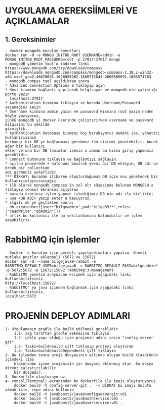 # UYGULAMA GEREKSİİMLERİ VE AÇIKLAMALAR

## 1. Gereksinimler

    - docker mongodb kurulum komutları
    docker run -d -e MONGO_INITDB_ROOT_USERNAME=admin -e MONGO_INITDB_ROOT_PASSWORD=root -p 27017:27017 mongo
    - mongoDB yönetim tool'u indirme linki
    https://www.mongodb.com/try/download/compass
    https://downloads.mongodb.com/compass/mongodb-compass-1.38.2-win32-x64.exe?_ga=2.46670631.1628980262.1688715643-2060589691.1686571783
    - mongodb compas tool açıldıktan sonra 
    * Advanced Connection Options a tıklayıp açın
    * Host kısmına bağlantı yapılacak bilgisayar ve mongodb nin çalıştığı portu yazın
      localhost:27017
    * Authentication kısmına tıklayın ve burada Username/Password seçeneğini seçin
    * Username kısmına admin yazın ve password kısmına root yazın neden böyle yazıyoruz,
    çünkü mongodb yi docker üzerinde çalıştırırken username ve password bilgisini bu şekilde
    girmiştik.
    * Authentication Database kısmını boş bırakıyoruz nedeni ise, yönetici kullanıcısının
    herhangi bir DB ye bağlanması gerekmez tüm sistemi yönetebilir. Ancak eğer bir kullanıcı
    ekler ve ona bir DB tanımlar iseniz o zaman bu kısma giriş yapmanız gereklidir.
    * Connect butonuna tıklayın ve bağlantıyı sağlayın.
    * açılan pencerede + butonuna basarak yeeni bir DB ekleyin, DB adı ve örnek bir collection
    adı girmeniz yeterlidir.
    *** DİKKAT: buradan itibaren oluşturduğumuz DB için onu yönetecek bir kullanıcıoluşturaccağız.
    * ilk olarak mongodb compass in sol alt köşesinde bulunan MONGOSH a tıklayıp consol ekranını açıyoruz
    * burada üzerinse işlem yapmak istediğimiz DB nin adı ile birlikte;
    - use <DB ADI> yazıp enter a basıyoruz.
    * ilgili db ye geçtikten sonra;
    - db.createUser({user:"bilgeadmin",pwd:"bilge33**",roles:["readWrite","dbAdmin"]})
    * artık bu kullanıcı ile bu veritanbanına balanabilir ve işlem yapabiliriz.

# RabbitMQ için işlemler

    - Docker' a kurulum için gerekli yapılandımaları yapalım. Önemli mutlaka postlar eklenmeli (5672 ve 15672)
    docker run -d --name bilgejava8-rabbit -e RABBITMQ_DEFAULT_USER=bilgejava8 -e RABBITMQ_DEFAULT_PASS=bilgeadmin* -p 5672:5672 -p 15672:15672 rabbitmq:3-management
    - RabbitMQ yönetim arayüzüne erişmek için aşağıdaki linki kullanabilirsiniz.
    http://localhost:15672/
    - RabbitMQ' ya java içinden bağlanmak için aşağıdaki linki kullanabilirsiniz.
    localhost:5672

# PROJENİN DEPLOY ADIMLARI

    1- UYgulamanın gradle ile build edilmesi gereklidir.
        1.1- sağ taraftan gradle sekmesine tıklayın
        1.2- çoklu yapı olduğu için projenin adını seçin "config-server-git"
        1.3- Tasks>build>build çift tıklayıp projeyi oluşturun
        1.4- Tasks>build>buildDependents çift tıklayın
    2- Bu işlemden sonra proje dosyasının altında oluşan build klasörünün içindeki libs
        klasörünün içine projenizin jar dosyası eklenmiş olur. Bu dosya direkt çalıştırılabilir 
        bir dosyadır.
    3- Dockerfile oluşturuyoruz.
    4- consol(Terminal) ekranından bu dockerfile ile imajı oluşturuyoruz.
        docker build -t config-server-git .  -> DİKKAT bu imajı buluta atmak için, repo adını kullanın
        docker build -t javaboost2/java8configservergit:v01 .
        docker build -t javaboost2/java8authservice:v01 .
        docker build -t javaboost2/java8userservice:v01 .

    
